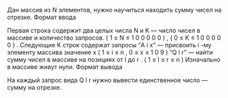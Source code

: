 Дан массив из 
N
 элементов, нужно научиться находить сумму чисел на отрезке.
Формат ввода

Первая строка содержит два целых числа 
N
 и 
K
 — число чисел в массиве и количество запросов. 
(
1
≤
N
≤
1
0
0
0
0
0
)
, 
(
0
≤
K
≤
1
0
0
0
0
0
)
. Следующие 
K
 строк содержат запросы
“A i x” — присвоить 
i
-му элементу массива значение 
x
 (
1
≤
i
≤
n
, 
0
≤
x
≤
1
0
9
)
“Q l r” — найти сумму чисел в массиве на позициях от 
l
 до 
r
. (
1
≤
l
≤
r
≤
n
)
Изначально в массиве живут нули.
Формат вывода

На каждый запрос вида Q l r нужно вывести единственное число — сумму на отрезке.